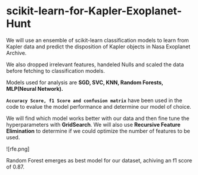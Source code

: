 # scikit-learn-for-Kapler-Exoplanet-Hunt
We will use an ensemble of scikit-learn classification models to learn from Kapler data and predict the disposition of Kapler objects in Nasa Exoplanet Archive.

We also dropped irrelevant features, handeled Nulls and scaled the data before fetching to classification models.

Models used for analysis are <b> SGD, SVC, KNN, Random Forests, MLP(Neural Network).</b>

<b>`Accuracy Score, f1 Score and confusion matrix`</b> have been used in the code to evalue the model performance and determine our model of choice. 

We will find which model works better with our data and then fine tune the hyperparameters with <b>GridSearch</b>.
We will also use <b>Recursive Feature Elimination</b> to determine if we could optimize the number of features to be used. 

![rfe.png]

Random Forest emerges as best model for our dataset, achiving an f1 score of 0.87.
